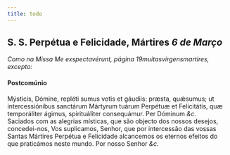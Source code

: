 ```yaml
---
title: todo
---
```

<h2 class="text-center">S. S. Perpétua e Felicidade, Mártires <em>6 de Março</em></h2>

<em>Como na Missa Me exspectavérunt, página 19muitasvirgensmartires, excepto:</em>

<h4 class="text-center">Postcomúnio</h4>
<div class="container-fluid">
<div class="row">
<div class="dropcap text-justify">
Mýsticis, Dómine, repléti sumus votis et gáudiis: præsta, quǽsumus; ut intercessiónibus sanctárum Mártyrum tuárum Perpétuæ et Felicitátis, quæ temporáliter ágimus, spirituáliter consequámur. Per Dóminum <em>&c.</em>
</div>
<div class="dropcap text-justify">
Saciados com as alegrias místicas, que são objecto dos nossos desejos, concedei-nos, Vos suplicamos, Senhor, que por intercessão das vossas Santas Mártires Perpétua e Felicidade alcancemos os eternos efeitos do que praticámos neste mundo. Por nosso Senhor <em>&c.</em>
</div>
</div>
</div>
